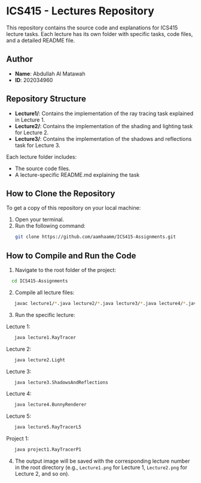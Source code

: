 # ICS415 - Lectures Repository

This repository contains the source code and explanations for ICS415 lecture tasks. Each lecture has its own folder with specific tasks, code files, and a detailed README file.

## Author

- **Name**: Abdullah Al Matawah
- **ID**: 202034960

## Repository Structure

- **Lecture1/**: Contains the implementation of the ray tracing task explained in Lecture 1.
- **Lecture2/**: Contains the implementation of the shading and lighting task for Lecture 2.
- **Lecture3/**: Contains the implementation of the shadows and reflections task for Lecture 3.

Each lecture folder includes:

- The source code files.
- A lecture-specific README.md explaining the task

## How to Clone the Repository

To get a copy of this repository on your local machine:

1. Open your terminal.
2. Run the following command:
   ```bash
   git clone https://github.com/aamhaamm/ICS415-Assignments.git
   ```

## How to Compile and Run the Code

1. Navigate to the root folder of the project:

```bash
  cd ICS415-Assignments
```

2. Compile all lecture files:

```bash
   javac lecture1/*.java lecture2/*.java lecture3/*.java lecture4/*.java lecture5/*.java project1/*.java
```

3. Run the specific lecture:

Lecture 1:

```bash
   java lecture1.RayTracer
```

Lecture 2:

```bash
   java lecture2.Light
```

Lecture 3:

```bash
   java lecture3.ShadowsAndReflections
```

Lecture 4:

```bash
   java lecture4.BunnyRenderer
```

Lecture 5:

```bash
   java lecture5.RayTracerL5
```

Project 1:

```bash
   java project1.RayTracerP1
```

4. The output image will be saved with the corresponding lecture number in the root directory (e.g., `Lecture1.png` for Lecture 1, `Lecture2.png` for Lecture 2, and so on).
